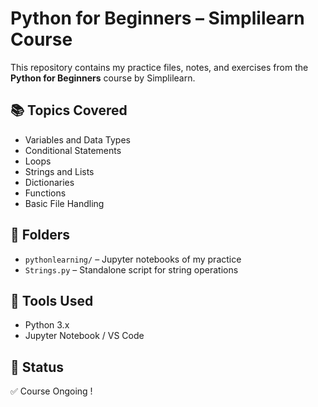 # Python for Beginners – Simplilearn Course

This repository contains my practice files, notes, and exercises from the **Python for Beginners** course by Simplilearn.

## 📚 Topics Covered
- Variables and Data Types
- Conditional Statements
- Loops
- Strings and Lists
- Dictionaries
- Functions
- Basic File Handling

## 📁 Folders
- `pythonlearning/` – Jupyter notebooks of my practice
- `Strings.py` – Standalone script for string operations

## 🧰 Tools Used
- Python 3.x
- Jupyter Notebook / VS Code

## 🏁 Status
✅ Course Ongoing !
